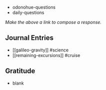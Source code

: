 - odonohue-questions
- daily-questions

*Make the above a link to compose a response.*
## Journal Entries
-  [[galileo-gravity]] #science
- [[remaining-excursions]] #cruise 

## Gratitude
- blank


